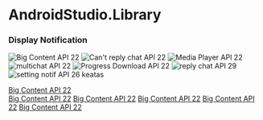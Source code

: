 # AndroidStudio.Library

### Display Notification
![Big Content API 22](https://user-images.githubusercontent.com/37952748/75747217-f2c43a80-5d4e-11ea-8920-cd1a3320a39c.jpeg=500x500)
![Can't reply chat API 22](https://user-images.githubusercontent.com/37952748/75747224-f48dfe00-5d4e-11ea-9d3a-8874bd12f6a8.jpeg=500x500)
![Media Player API 22](https://user-images.githubusercontent.com/37952748/75747225-f5269480-5d4e-11ea-91be-6b84eb752cc5.jpeg=500x500)
![multichat API 22](https://user-images.githubusercontent.com/37952748/75747230-f5bf2b00-5d4e-11ea-9b28-0b9a2c1e8772.jpeg|width=500)
![Progress Download API 22](https://user-images.githubusercontent.com/37952748/75747232-f657c180-5d4e-11ea-89b6-a2c51769454a.jpeg=500x500)
![reply chat API 29](https://user-images.githubusercontent.com/37952748/75747234-f6f05800-5d4e-11ea-8926-bda699e90937.jpeg=500x500)
![setting notif API 26 keatas](https://user-images.githubusercontent.com/37952748/75747236-f788ee80-5d4e-11ea-87a0-4ea04f3cf498.jpeg=500x500)

<a href="https://user-images.githubusercontent.com/37952748/75747217-f2c43a80-5d4e-11ea-8920-cd1a3320a39c.jpeg" >Big Content API 22</a><br>
<a href="https://user-images.githubusercontent.com/37952748/75747224-f48dfe00-5d4e-11ea-9d3a-8874bd12f6a8.jpeg" height="100" width="100">Big Content API 22</a>
<a href="https://user-images.githubusercontent.com/37952748/75747217-f2c43a80-5d4e-11ea-8920-cd1a3320a39c.jpeg" height="100" width="100">Big Content API 22</a>
<a href="https://user-images.githubusercontent.com/37952748/75747217-f2c43a80-5d4e-11ea-8920-cd1a3320a39c.jpeg" height="100" width="100">Big Content API 22</a>
<a href="https://user-images.githubusercontent.com/37952748/75747217-f2c43a80-5d4e-11ea-8920-cd1a3320a39c.jpeg" height="100" width="100">Big Content API 22</a>
<a href="https://user-images.githubusercontent.com/37952748/75747217-f2c43a80-5d4e-11ea-8920-cd1a3320a39c.jpeg" height="100" width="100">Big Content API 22</a>
